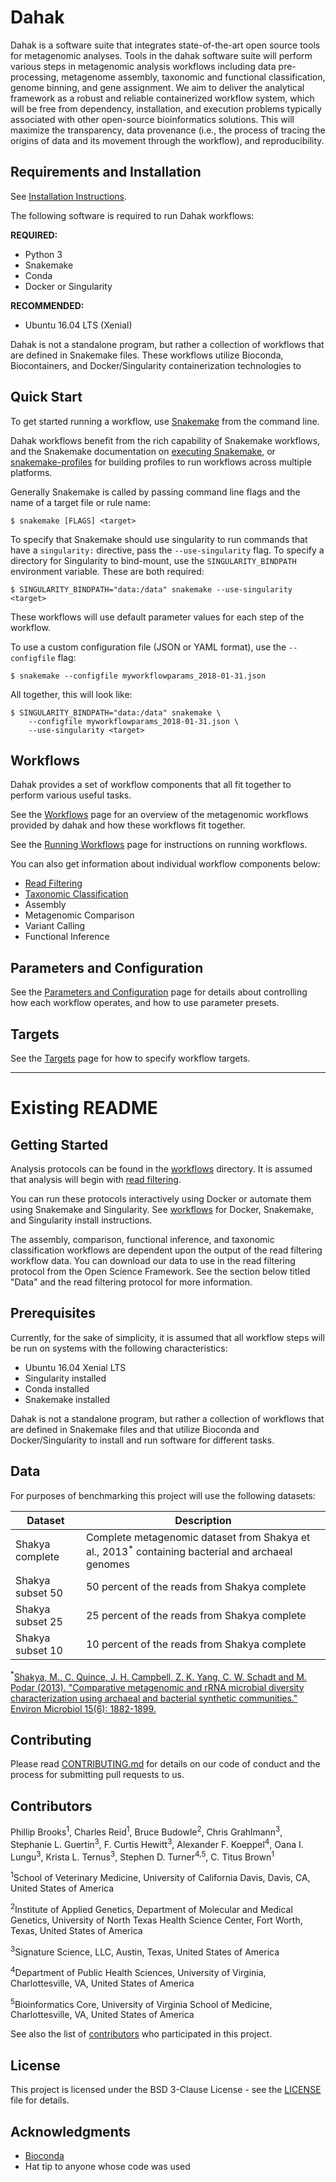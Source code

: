 # Dahak

Dahak is a software suite that integrates state-of-the-art open source tools
for metagenomic analyses. Tools in the dahak software suite will perform
various steps in metagenomic analysis workflows including data pre-processing,
metagenome assembly, taxonomic and functional classification, genome binning,
and gene assignment. We aim to deliver the analytical framework as a robust and
reliable containerized workflow system, which will be free from dependency,
installation, and execution problems typically associated with other
open-source bioinformatics solutions. This will maximize the transparency, data
provenance (i.e., the process of tracing the origins of data and its movement
through the workflow), and reproducibility.

## Requirements and Installation

See [Installation Instructions](installing.md).

The following software is required to run Dahak workflows:

**REQUIRED:**

* Python 3
* Snakemake
* Conda
* Docker or Singularity

**RECOMMENDED:**

* Ubuntu 16.04 LTS (Xenial)

Dahak is not a standalone program, but rather a collection of workflows
that are defined in Snakemake files. These workflows utilize Bioconda,
Biocontainers, and Docker/Singularity containerization technologies to



## Quick Start

To get started running a workflow, use [Snakemake](https://snakemake.readthedocs.io/) from the command line. 

Dahak workflows benefit from the rich capability of Snakemake workflows,
and the Snakemake documentation on [executing Snakemake](https://snakemake.readthedocs.io/en/stable/executable.html),
or [snakemake-profiles](https://github.com/snakemake-profiles/doc) for building profiles
to run workflows across multiple platforms.

Generally Snakemake is called by passing command line flags and the name 
of a target file or rule name:

```
$ snakemake [FLAGS] <target>
```

To specify that Snakemake should use singularity to run commands that have a
`singularity:` directive, pass the `--use-singularity` flag.  To specify a
directory for Singularity to bind-mount, use the `SINGULARITY_BINDPATH`
environment variable. These are both required:

```
$ SINGULARITY_BINDPATH="data:/data" snakemake --use-singularity <target>
```

These workflows will use default parameter values for each step of the
workflow.

To use a custom configuration file (JSON or YAML format), use the
`--configfile` flag:

```
$ snakemake --configfile myworkflowparams_2018-01-31.json
```

All together, this will look like:

```
$ SINGULARITY_BINDPATH="data:/data" snakemake \
    --configfile myworkflowparams_2018-01-31.json \
    --use-singularity <target>
``` 


## Workflows 

Dahak provides a set of workflow components that all fit together to perform 
various useful tasks.

See the [Workflows](workflows.md) page for an overview of the metagenomic workflows
provided by dahak and how these workflows fit together.

See the [Running Workflows](workflows_running.md) page for instructions on 
running workflows.

You can also get information about individual workflow components below:

* [Read Filtering](workflow_readfilt.md)
* [Taxonomic Classification](workflow_taxclass.md)
* Assembly
* Metagenomic Comparison
* Variant Calling
* Functional Inference


## Parameters and Configuration

See the [Parameters and Configuration](config.md) page for details about
controlling how each workflow operates, and how to use parameter presets.


## Targets

See the [Targets](targets.md) page for how to specify workflow targets.


------------

# Existing README

## Getting Started

Analysis protocols can be found in the
[workflows](https://github.com/dahak-metagenomics/dahak/tree/master/workflows)
directory. It is assumed that analysis will begin with 
[read filtering](https://github.com/dahak-metagenomics/dahak/tree/master/workflows/read_filtering).

You can run these protocols interactively using Docker or automate them using
Snakemake and Singularity. See [workflows](workflows.md)
for Docker, Snakemake, and Singularity install instructions. 

The assembly, comparison, functional inference, and taxonomic classification
workflows are dependent upon the output of the read filtering workflow data.
You can download our data to use in the read filtering protocol from the Open
Science Framework. See the section below titled "Data" and the read filtering
protocol for more information. 

## Prerequisites

Currently, for the sake of simplicity, it is assumed that all workflow steps
will be run on systems with the following characteristics:

* Ubuntu 16.04 Xenial LTS
* Singularity installed
* Conda installed
* Snakemake installed

Dahak is not a standalone program, but rather a collection of workflows
that are defined in Snakemake files and that utilize Bioconda and 
Docker/Singularity to install and run software for different tasks.

## Data 

For purposes of benchmarking this project will use the following datasets: 

| Dataset |Description |
|---|---|
| Shakya complete | Complete metagenomic dataset from Shakya et al., 2013<sup>*</sup> containing bacterial and archaeal genomes|
| Shakya subset 50 | 50 percent of the reads from Shakya complete|
| Shakya subset 25 | 25 percent of the reads from Shakya complete|
| Shakya subset 10 | 10 percent of the reads from Shakya complete|

<sup>*</sup>[Shakya, M., C. Quince, J. H. Campbell, Z. K. Yang, C. W. Schadt and M. Podar (2013). "Comparative metagenomic and rRNA microbial diversity characterization using archaeal and bacterial synthetic communities." Environ Microbiol 15(6): 1882-1899.](https://www.ncbi.nlm.nih.gov/pmc/articles/PMC3665634/)
 

## Contributing

Please read
[CONTRIBUTING.md](https://github.com/dahak-metagenomics/dahak/blob/master/CONTRIBUTING.md)
for details on our code of conduct and the process for submitting pull requests to us.

## Contributors

Phillip Brooks<sup>1</sup>, Charles Reid<sup>1</sup>, Bruce Budowle<sup>2</sup>, Chris Grahlmann<sup>3</sup>, Stephanie L. Guertin<sup>3</sup>, F. Curtis Hewitt<sup>3</sup>, Alexander F. Koeppel<sup>4</sup>, Oana I. Lungu<sup>3</sup>, Krista L. Ternus<sup>3</sup>, Stephen D. Turner<sup>4,</sup><sup>5</sup>, C. Titus Brown<sup>1</sup>

<sup>1</sup>School of Veterinary Medicine, University of California Davis, Davis, CA, United States of America 

<sup>2</sup>Institute of Applied Genetics, Department of Molecular and Medical Genetics, University of North Texas Health Science Center, Fort Worth, Texas, United States of America

<sup>3</sup>Signature Science, LLC, Austin, Texas, United States of America

<sup>4</sup>Department of Public Health Sciences, University of Virginia, Charlottesville, VA, United States of America

<sup>5</sup>Bioinformatics Core, University of Virginia School of Medicine, Charlottesville, VA, United States of America

See also the list of [contributors](https://github.com/dahak-metagenomics/dahak/graphs/contributors) who participated in this project.

## License

This project is licensed under the BSD 3-Clause License - see the
[LICENSE](https://github.com/dahak-metagenomics/dahak/blob/master/LICENSE) file
for details.

## Acknowledgments

* [Bioconda](https://bioconda.github.io) 
* Hat tip to anyone whose code was used


